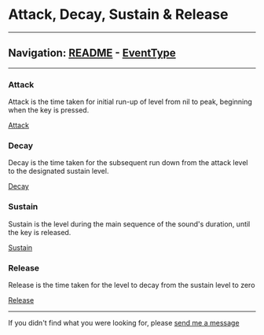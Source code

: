 # Attack, Decay, Sustain & Release


---
Navigation: [README](README.md) - [EventType](EventType.md)
---







---


### Attack

Attack is the time taken for initial run-up of level from nil to peak, beginning when the key is pressed.



[Attack](ADSRAttack.md)


### Decay

Decay is the time taken for the subsequent run down from the attack level to the designated sustain level.



[Decay](ADSRDecay.md)


### Sustain

Sustain is the level during the main sequence of the sound's duration, until the key is released.



[Sustain](ADSRSustain.md)


### Release

Release is the time taken for the level to decay from the sustain level to zero



[Release](ADSRRelease.md)





---

If you didn't find what you were looking for, please [send me a message](mailto:contact+help@haptrix.com)